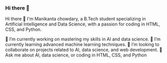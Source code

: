### Hi there 👋
Hi there 👋
I'm Manikanta chowdary, a B.Tech student specializing in Artificial Intelligence and Data Science, with a passion for coding in HTML, CSS, and Python.

🔭 I’m currently working on mastering my skills in AI and data science.
🌱 I’m currently learning advanced machine learning techniques.
👯 I’m looking to collaborate on projects related to AI, data science, and web development.
💬 Ask me about AI, data science, or coding in HTML, CSS, and Python
